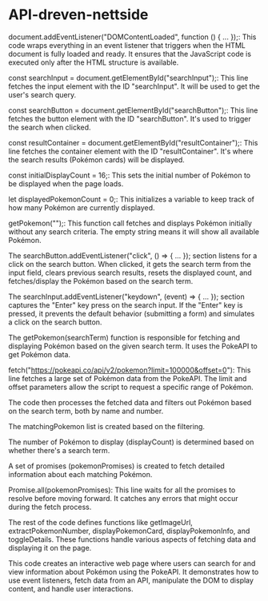 # API-dreven-nettside

<!-- Done -->


<!--  -->
<!--  -->
<!-- i made it so that ther will show the first 16 at the star. i have made a input and a button in the html, i uset grid whit css. and java is wher the magic happens. when i searth everything that start on the lettr i wright in will show up. the more i wright the less pokemon will show up. i have a hover effect and if i press the div wher the images is, it will then show the name, number and types.-->




<!-- /////////////////////////////////////////////////////////// -->
<!-- /////////////////////////////////////////////////////////// -->
<!-- /////////////////////////////////////////////////////////// -->
<!-- chat gpt -->

document.addEventListener("DOMContentLoaded", function () { ... });: This code wraps everything in an event listener that triggers when the HTML document is fully loaded and ready. It ensures that the JavaScript code is executed only after the HTML structure is available.

const searchInput = document.getElementById("searchInput");: This line fetches the input element with the ID "searchInput". It will be used to get the user's search query.

const searchButton = document.getElementById("searchButton");: This line fetches the button element with the ID "searchButton". It's used to trigger the search when clicked.

const resultContainer = document.getElementById("resultContainer");: This line fetches the container element with the ID "resultContainer". It's where the search results (Pokémon cards) will be displayed.

const initialDisplayCount = 16;: This sets the initial number of Pokémon to be displayed when the page loads.

let displayedPokemonCount = 0;: This initializes a variable to keep track of how many Pokémon are currently displayed.

getPokemon("");: This function call fetches and displays Pokémon initially without any search criteria. The empty string means it will show all available Pokémon.

The searchButton.addEventListener("click", () => { ... }); section listens for a click on the search button. When clicked, it gets the search term from the input field, clears previous search results, resets the displayed count, and fetches/display the Pokémon based on the search term.

The searchInput.addEventListener("keydown", (event) => { ... }); section captures the "Enter" key press on the search input. If the "Enter" key is pressed, it prevents the default behavior (submitting a form) and simulates a click on the search button.

The getPokemon(searchTerm) function is responsible for fetching and displaying Pokémon based on the given search term. It uses the PokeAPI to get Pokémon data.

fetch("https://pokeapi.co/api/v2/pokemon?limit=100000&offset=0"): This line fetches a large set of Pokémon data from the PokeAPI. The limit and offset parameters allow the script to request a specific range of Pokémon.

The code then processes the fetched data and filters out Pokémon based on the search term, both by name and number.

The matchingPokemon list is created based on the filtering.

The number of Pokémon to display (displayCount) is determined based on whether there's a search term.

A set of promises (pokemonPromises) is created to fetch detailed information about each matching Pokémon.

Promise.all(pokemonPromises): This line waits for all the promises to resolve before moving forward. It catches any errors that might occur during the fetch process.

The rest of the code defines functions like getImageUrl, extractPokemonNumber, displayPokemonCard, displayPokemonInfo, and toggleDetails. These functions handle various aspects of fetching data and displaying it on the page.

This code creates an interactive web page where users can search for and view information about Pokémon using the PokeAPI. It demonstrates how to use event listeners, fetch data from an API, manipulate the DOM to display content, and handle user interactions.




